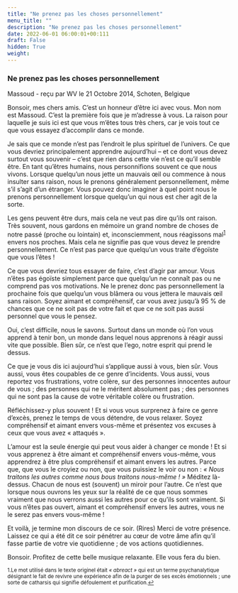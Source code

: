 ```yaml
---
title: "Ne prenez pas les choses personnellement"
menu_title: ""
description: "Ne prenez pas les choses personnellement"
date: 2022-06-01 06:00:01+00:111
draft: False
hidden: True
weight:
---
```

### Ne prenez pas les choses personnellement

Massoud - reçu par WV le 21 Octobre 2014, Schoten, Belgique

Bonsoir, mes chers amis. C’est un honneur d’être ici avec vous. Mon nom est Massoud. C’est la première fois que je m’adresse à vous. La raison pour laquelle je suis ici est que vous m’êtes tous très chers, car je vois tout ce que vous essayez d’accomplir dans ce monde.

Je sais que ce monde n’est pas l’endroit le plus spirituel de l’univers. Ce que vous devriez principalement apprendre aujourd’hui – et ce dont vous devez surtout vous souvenir – c’est que rien dans cette vie n’est ce qu’il semble être. En tant qu’êtres humains, nous personnifions souvent ce que nous vivons. Lorsque quelqu’un nous jette un mauvais œil ou commence à nous insulter sans raison, nous le prenons généralement personnellement, même s’il s’agit d’un étranger. Vous pouvez donc imaginer à quel point nous le prenons personnellement lorsque quelqu’un qui nous est cher agit de la sorte.

Les gens peuvent être durs, mais cela ne veut pas dire qu’ils ont raison. Très souvent, nous gardons en mémoire un grand nombre de choses de notre passé (proche ou lointain) et, inconsciemment, nous réagissons mal<sup id=”a1”>[1](#f1)</sup>  envers nos proches. Mais cela ne signifie pas que vous devez le prendre personnellement. Ce n’est pas parce que quelqu’un vous traite d’égoïste que vous l’êtes !

Ce que vous devriez tous essayer de faire, c’est d’agir par amour. Vous n’êtes pas égoïste simplement parce que quelqu’un ne connaît pas ou ne comprend pas vos motivations. Ne le prenez donc pas personnellement la prochaine fois que quelqu’un vous blâmera ou vous jettera le mauvais œil sans raison. Soyez aimant et compréhensif, car vous avez jusqu’à 95 % de chances que ce ne soit pas de votre fait et que ce ne soit pas aussi personnel que vous le pensez.

Oui, c’est difficile, nous le savons. Surtout dans un monde où l’on vous apprend à tenir bon, un monde dans lequel nous apprenons à réagir aussi vite que possible. Bien sûr, ce n’est que l’ego, notre esprit qui prend le dessus.

Ce que je vous dis ici aujourd’hui s’applique aussi à vous, bien sûr. Vous aussi, vous êtes coupables de ce genre d’incidents. Vous aussi, vous reportez vos frustrations, votre colère, sur des personnes innocentes autour de vous ; des personnes qui ne le méritent absolument pas ; des personnes qui ne sont pas la cause de votre véritable colère ou frustration.

Réfléchissez-y plus souvent ! Et si vous vous surprenez à faire ce genre d’excès, prenez le temps de vous détendre, de vous relaxer. Soyez compréhensif et aimant envers vous-même et présentez vos excuses à ceux que vous avez « attaqués ».

L’amour est la seule énergie qui peut vous aider à changer ce monde ! Et si vous apprenez à être aimant et compréhensif envers vous-même, vous apprendrez à être plus compréhensif et aimant envers les autres. Parce que, que vous le croyiez ou non, que vous puissiez le voir ou non : *« Nous traitons les autres comme nous bous traitons nous-même ! »* Méditez là-dessus. Chacun de nous est (souvent) un miroir pour l’autre. Ce n’est que lorsque nous ouvrons les yeux sur la réalité de ce que nous sommes vraiment que nous verrons aussi les autres pour ce qu’ils sont vraiment. Si vous n’êtes pas ouvert, aimant et compréhensif envers les autres, vous ne le serez pas envers vous-même !

Et voilà, je termine mon discours de ce soir. (Rires) Merci de votre présence. Laissez ce qui a été dit ce soir pénétrer au cœur de votre âme afin qu’il fasse partie de votre vie quotidienne ; de vos actions quotidiennes.

Bonsoir. Profitez de cette belle musique relaxante. Elle vous fera du bien.

<small>

   1.<large id=”f1”>Le mot utilisé dans le texte originel était *« abreact »* qui est un terme psychanalytique désignant le fait de revivre une expérience afin de la purger de ses excès émotionnels ; une sorte de catharsis qui signifie défoulement et purification.[↩](#a1) 



